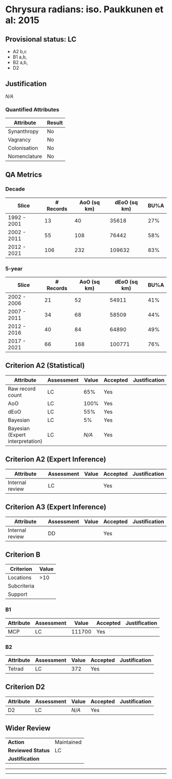 # Chrysura radians: iso. Paukkunen et al: 2015
## Provisional status: LC
- A2 b,c
- B1 a,b, 
- B2 a,b, 
- D2

## Justification
*N/A*
### Quantified Attributes
|Attribute|Result|
|---|---|
|Synanthropy|No|
|Vagrancy|No|
|Colonisation|No|
|Nomenclature|No|
## QA Metrics
### Decade
| Slice | # Records | AoO (sq km) | dEoO (sq km) |BU%A |
|---|---|---|---|---|
|1992 - 2001|13|40|35618|27%|
|2002 - 2011|55|108|76442|58%|
|2012 - 2021|106|232|109632|83%|
### 5-year
| Slice | # Records | AoO (sq km) | dEoO (sq km) |BU%A |
|---|---|---|---|---|
|2002 - 2006|21|52|54911|41%|
|2007 - 2011|34|68|58509|44%|
|2012 - 2016|40|84|64890|49%|
|2017 - 2021|66|168|100771|76%|
## Criterion A2 (Statistical)
|Attribute|Assessment|Value|Accepted|Justification
|---|---|---|---|---|
|Raw record count|LC|65%|Yes||
|AoO|LC|100%|Yes||
|dEoO|LC|55%|Yes||
|Bayesian|LC|5%|Yes||
|Bayesian (Expert interpretation)|LC|*N/A*|Yes||
## Criterion A2 (Expert Inference)
|Attribute|Assessment|Value|Accepted|Justification
|---|---|---|---|---|
|Internal review|LC||Yes||
## Criterion A3 (Expert Inference)
|Attribute|Assessment|Value|Accepted|Justification
|---|---|---|---|---|
|Internal review|DD||Yes||
## Criterion B
|Criterion| Value|
|---|---|
|Locations|>10|
|Subcriteria||
|Support||
### B1
|Attribute|Assessment|Value|Accepted|Justification
|---|---|---|---|---|
|MCP|LC|111700|Yes||
### B2
|Attribute|Assessment|Value|Accepted|Justification
|---|---|---|---|---|
|Tetrad|LC|372|Yes||
## Criterion D2
|Attribute|Assessment|Value|Accepted|Justification
|---|---|---|---|---|
|D2|LC|*N/A*|Yes||
## Wider Review
|  |  |
|---|---|
|**Action**|Maintained|
|**Reviewed Status**|LC|
|**Justification**||
---
 ---
 <br><br>
 

